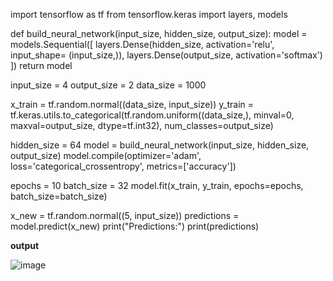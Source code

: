 ﻿import tensorflow as tf from tensorflow.keras import layers, models

def build\_neural\_network(input\_size, hidden\_size, output\_size): model = models.Sequential([ layers.Dense(hidden\_size, activation='relu', input\_shape= (input\_size,)), layers.Dense(output\_size, activation='softmax') ]) return model

input\_size = 4 output\_size = 2 data\_size = 1000

x\_train = tf.random.normal((data\_size, input\_size)) y\_train = tf.keras.utils.to\_categorical(tf.random.uniform((data\_size,), minval=0, maxval=output\_size, dtype=tf.int32), num\_classes=output\_size)

hidden\_size = 64 model = build\_neural\_network(input\_size, hidden\_size, output\_size) model.compile(optimizer='adam', loss='categorical\_crossentropy', metrics=['accuracy'])

epochs = 10 batch\_size = 32 model.fit(x\_train, y\_train, epochs=epochs, batch\_size=batch\_size)

x\_new = tf.random.normal((5, input\_size)) predictions = model.predict(x\_new) print("Predictions:") print(predictions)


**output**




![image](https://github.com/user-attachments/assets/3ab5bb41-dc2b-40ba-8a13-df4f792a99db)
